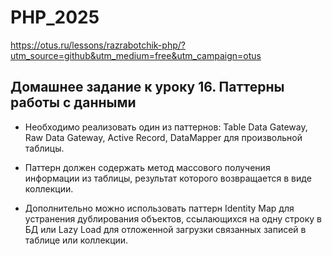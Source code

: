 # PHP_2025

https://otus.ru/lessons/razrabotchik-php/?utm_source=github&utm_medium=free&utm_campaign=otus

## Домашнее задание к уроку 16. Паттерны работы с данными

- Необходимо реализовать один из паттернов: Table Data Gateway, Raw Data Gateway, Active Record, DataMapper для произвольной таблицы.

- Паттерн должен содержать метод массового получения информации из таблицы, результат которого возвращается в виде коллекции.

- Дополнительно можно использовать паттерн Identity Map для устранения дублирования объектов, ссылающихся на одну строку в БД или Lazy Load для отложенной загрузки связанных записей в таблице или коллекции.
